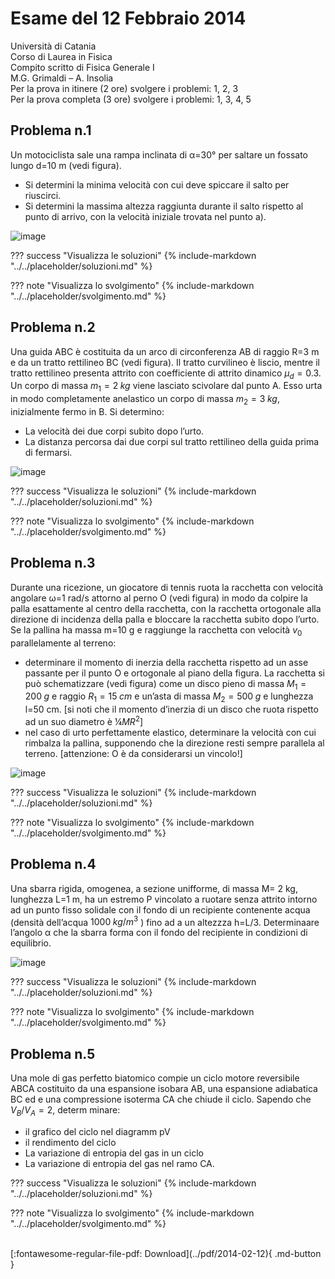# Esame del 12 Febbraio 2014

Università di Catania <br>
Corso di Laurea in Fisica <br>
Compito scritto di Fisica Generale I <br>
M.G. Grimaldi – A. Insolia <br>
Per la prova in itinere (2 ore) svolgere i problemi: 1, 2, 3 <br>
Per la prova completa (3 ore) svolgere i problemi: 1, 3, 4, 5 <br>

## Problema n.1
Un motociclista sale una rampa inclinata di α=30° per saltare un fossato lungo d=10 m (vedi figura). 

- Si determini la minima velocità con cui deve spiccare il salto per riuscirci. 
- Si determini la massima altezza raggiunta durante il salto rispetto al punto di arrivo, con la velocità iniziale trovata nel punto a).

![image](https://user-images.githubusercontent.com/77018886/153404796-5579bf2a-4099-4555-a645-39005eb0b537.png)

??? success "Visualizza le soluzioni"
    {% include-markdown "../../placeholder/soluzioni.md" %}

??? note "Visualizza lo svolgimento"
    {% include-markdown "../../placeholder/svolgimento.md" %}

## Problema n.2
Una guida ABC è costituita da un arco di circonferenza AB di raggio R=3 m e da un tratto rettilineo BC (vedi figura). Il tratto curvilineo è liscio, mentre il tratto rettilineo presenta attrito con coefficiente di attrito dinamico $μ_d=0.3$. Un corpo di massa $m_1=2 \; kg$ viene lasciato scivolare dal punto A. Esso urta in modo completamente anelastico un corpo di massa $m_2=3 \; kg$, inizialmente fermo in B. Si determino:

- La velocità dei due corpi subito dopo l’urto.
- La distanza percorsa dai due corpi sul tratto rettilineo della guida prima di fermarsi.

![image](https://user-images.githubusercontent.com/77018886/153404822-36d6fc77-2510-431a-873f-759216eadd7c.png)
  
??? success "Visualizza le soluzioni"
    {% include-markdown "../../placeholder/soluzioni.md" %}

??? note "Visualizza lo svolgimento"
    {% include-markdown "../../placeholder/svolgimento.md" %}

## Problema n.3
Durante una ricezione, un giocatore di tennis ruota la racchetta con velocità angolare ω=1 rad/s attorno al perno O (vedi figura) in modo da colpire la palla esattamente al centro della racchetta, con la racchetta ortogonale alla direzione di incidenza della palla e bloccare la racchetta subito dopo l’urto. Se la pallina ha massa m=10 g e raggiunge la racchetta con velocità $v_0$ parallelamente al terreno: 

- determinare il momento di inerzia della racchetta rispetto ad un asse passante per il punto O e ortogonale al piano della figura. La racchetta si può schematizzare (vedi figura) come un disco pieno di massa $M_1=200 \; g$ e raggio $R_1= 15 \; cm$ e un’asta di massa $M_2=500 \; g$ e lunghezza l=50 cm. [si noti che il momento d’inerzia di un disco che ruota rispetto ad un suo diametro è $¼ MR^2$] 
- nel caso di urto perfettamente elastico, determinare la velocità con cui rimbalza la pallina, supponendo che la direzione resti sempre parallela al terreno. [attenzione: O è da considerarsi un vincolo!]

![image](https://user-images.githubusercontent.com/77018886/153404887-61f79c27-b2da-4393-8539-58a4a7e6efad.png)

??? success "Visualizza le soluzioni"
    {% include-markdown "../../placeholder/soluzioni.md" %}

??? note "Visualizza lo svolgimento"
    {% include-markdown "../../placeholder/svolgimento.md" %}

## Problema n.4
Una sbarra rigida, omogenea, a sezione unifforme, di massa M= 2 kg, lunghezza L=1 m, ha un estremo P vincolato a ruotare senza attrito intorno ad un punto fisso solidale con il fondo di un recipiente contenente acqua (densità dell’acqua $1000 \; kg/m^3$ ) fino ad a un altezzza h=L/3. Determinaare l’angolo α che la sbarra forma con il fondo del recipiente in condizioni di equilibrio.

![image](https://user-images.githubusercontent.com/77018886/153404943-ba501e24-44ae-4304-8373-26fbcba0c95d.png)

??? success "Visualizza le soluzioni"
    {% include-markdown "../../placeholder/soluzioni.md" %}

??? note "Visualizza lo svolgimento"
    {% include-markdown "../../placeholder/svolgimento.md" %}

## Problema n.5
Una mole di gas perfetto biatomico compie un ciclo motore reversibile ABCA costituito da una espansione isobara AB, una espansione adiabatica BC ed e una compressione isoterma CA che chiude il ciclo. Sapendo che $V_B/V_A=2$, determ minare: 

- il grafico del ciclo nel diagramm pV 
- il rendimento del ciclo 
- La variazione di entropia del gas in un ciclo 
- La variazione di entropia del gas nel ramo CA.

??? success "Visualizza le soluzioni"
    {% include-markdown "../../placeholder/soluzioni.md" %}

??? note "Visualizza lo svolgimento"
    {% include-markdown "../../placeholder/svolgimento.md" %}



<br>
[:fontawesome-regular-file-pdf: Download](../pdf/2014-02-12){ .md-button }
